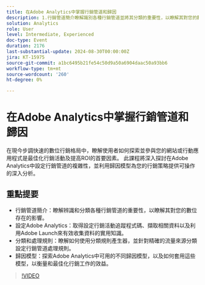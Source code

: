 ```yaml
---
title: 在Adobe Analytics中掌握行銷管道和歸因
description: 1.行銷管道簡介瞭解識別各種行銷管道並將其分類的重要性，以瞭解其對您的數位存在的影響。 2.設定Adobe Analytics取得設定行銷活動追蹤代碼、擷取相關資料以及利用Adobe Launch有效收集資料的實用知識。 3.分類與處理規則瞭解如何使用分類規則產生器，並針對精確的流量來源分類設定行銷管道處理規則。 4.歸因模型探索Adobe Analytics中可用的各種歸因模型，以及如何套用這些模型，以衡量和最佳化行銷工作的效益。
solution: Analytics
role: User
level: Intermediate, Experienced
doc-type: Event
duration: 2176
last-substantial-update: 2024-08-30T00:00:00Z
jira: KT-15975
source-git-commit: a1bc6495b21fe54c50d9a50a6904daac50a93bb6
workflow-type: tm+mt
source-wordcount: '260'
ht-degree: 0%

---
```



# 在Adobe Analytics中掌握行銷管道和歸因

在現今步調快速的數位行銷格局中，瞭解使用者如何探索並參與您的網站或行動應用程式是最佳化行銷活動及提高ROI的首要因素。 此課程將深入探討在Adobe Analytics中設定行銷管道的複雜性，並利用歸因模型為您的行銷策略提供可操作的深入分析。

## 重點提要

* 行銷管道簡介：瞭解辨識和分類各種行銷管道的重要性，以瞭解其對您的數位存在的影響。
* 設定Adobe Analytics：取得設定行銷活動追蹤程式碼、擷取相關資料以及利用Adobe Launch來有效收集資料的實用知識。
* 分類和處理規則：瞭解如何使用分類規則產生器，並針對精確的流量來源分類設定行銷管道處理規則。
* 歸因模型：探索Adobe Analytics中可用的不同歸因模型，以及如何套用這些模型，以衡量和最佳化行銷工作的效益。

>[!VIDEO](https://video.tv.adobe.com/v/3432747/?learn=on)
